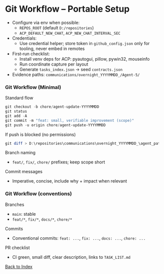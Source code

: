 # Git Workflow – Portable Setup

- Configure via env when possible:
  - `REPOS_ROOT` (default `D:/repositories`)
  - `ACP_DEFAULT_NEW_CHAT`, `ACP_NEW_CHAT_INTERVAL_SEC`
- Credentials:
  - Use credential helper; store token in `github_config.json` only for tooling, never embed in remotes
- First‑run checklist:
  - Install venv deps for ACP: pyautogui, pillow, pywin32, mouseinfo
  - Run coordinate capture per layout
  - Generate `tasks_index.json` → seed `contracts.json`
- Evidence paths: `communications/overnight_YYYYMMDD_/Agent-5/`

### Git Workflow (Minimal)

Standard flow
```powershell
git checkout -b chore/agent-update-YYYYMMDD
git status
git add -A
git commit -m "feat: small, verifiable improvement (scope)"
git push -u origin chore/agent-update-YYYYMMDD
```

If push is blocked (no permissions)
```powershell
git diff > D:\repositories\communications\overnight_YYYYMMDD_\agent_patch.diff
```

Branch naming
- `feat/`, `fix/`, `chore/` prefixes; keep scope short

Commit messages
- Imperative, concise, include why + impact when relevant

### Git Workflow (conventions)

Branches
- `main`: stable
- `feat/*`, `fix/*`, `docs/*`, `chore/*`

Commits
- Conventional commits: `feat: ...`, `fix: ...`, `docs: ...`, `chore: ...`

PR checklist
- CI green, small diff, clear description, links to `TASK_LIST.md`



[Back to Index](00_INDEX.md)



